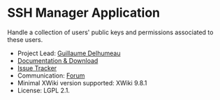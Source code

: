 # SSH Manager Application 

Handle a collection of users' public keys and permissions associated to these users. 

* Project Lead: [Guillaume Delhumeau](https://www.xwiki.org/xwiki/bin/view/XWiki/gdelhumeau) 
* [Documentation & Download](https://extensions.xwiki.org/xwiki/bin/view/Extension/SSH%20Manager%20Application/) 
* [Issue Tracker](https://jira.xwiki.org/browse/SSH) 
* Communication: [Forum](http://forum.xwiki.org) 
* Minimal XWiki version supported: XWiki 9.8.1 
* License: LGPL 2.1. 
